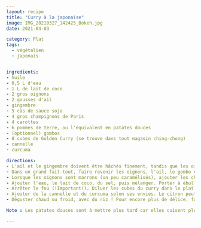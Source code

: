 ```yaml
---
layout: recipe
title: "Curry à la japonaise"
image: IMG_20210327_142425_Bokeh.jpg
date: 2021-04-03

category: Plat
tags:
  - végétalien
  - japonais


ingredients:
- huile
- 0,5 L d'eau
- 1 L de lait de coco
- 2 gros oignons
- 2 gousses d'ail
- gingembre
- 5 càs de sauce soja
- 4 gros champignons de Paris
- 4 carottes
- 6 pommes de terre, ou l'équivalent en patates douces
- (optionnel) gombos
- 8 cubes de Golden Curry (se trouve dans tout magasin ching-chong)
- cannelle
- curcuma 

directions:
- L'ail et le gingembre doivent être hâchés finement, tandis que les oignons, champignons, carottes et patates doivent être coupés plus gros (bite-size). Les gombos se coupent en petites rondelles.
- Dans un grand fait-tout, faire revenir les oignons, l'ail, le gombo et le gingembre dans l'huile pendant ~15 min. Attention à ne pas brûler l'ail et le gingembre, les introduire après les oignons.
- Lorsque les oignons sont marrons (un peu caramélisés), ajouter les champignons, et les carottes et les pommes de terre. Faire revenir pendant ~5 min en remuant souvent.
- Ajouter l'eau, le lait de coco, du sel, puis mélanger. Porter à ébullition et couvrir à feu doux pendant ~30 minutes ou jusqu'à ce que les aliments soit cuits.
- Arrêter le feu (!Important!). Diluer les cubes du curry dans le plat.
- Ajouter de la cannelle et du curcuma selon ses envies. Le citron peut également agrémenter le plat.
- Déguster chaud ou froid, avec du riz ! Pour encore plus de délice, faire revenir le riz d'accompagnement dans de la sauce soja et du gingembre.

Note : Les patates douces sont à mettre plus tard car elles cuisent plus vite.

---
```

